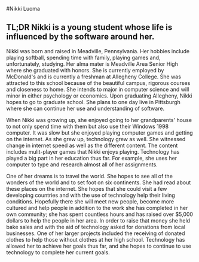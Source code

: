 #Nikki Luoma
## TL;DR Nikki is a young student whose life is influenced by the software around her.
Nikki was born and raised in Meadville, Pennsylvania. Her hobbies include playing softball, spending time with family, playing games and, unfortunately, studying. Her alma mater is Meadville Area Senior High where she graduated with honors. She is currently employed by McDonald's and is currently a freshman at Allegheny College. She was attracted to this school because of the beautiful campus, rigorous courses and closeness to home. She intends to major in computer science and will minor in either psychology or economics. Upon graduating Allegheny, Nikki hopes to go to graduate school. She plans to one day live in Pittsburgh where she can continue her use and understanding of software.

When Nikki was growing up, she enjoyed going to her grandparents' house to not only spend time with them but also use their Windows 1998 computer. It was slow but she enjoyed playing computer games and getting on the internet. As she grew up, technology grew as well. She witnessed change in internet speed as well as the different content. The content includes mulit-player games that Nikki enjoys playing. Technology has played a big part in her education thus far. For example, she uses her computer to type and research almost all of her assignments.

One of her dreams is to travel the world. She hopes to see all of the wonders of the world and to set foot on six continents. She had read about these places on the internet. She hopes that she could visit a few developing countries and with the use of technology help their living conditions. Hopefully there she will meet new people, become more cultured and help people in addition to the work she has completed in her own community; she has spent countless hours and has raised over $5,000 dollars to help the people in her area. In order to raise that money she held bake sales and with the aid of technology asked for donations from local businesses. One of her larger projects included the receiving of donated clothes to help those without clothes at her high school. Technology has allowed her to achieve her goals thus far, and she hopes to continue to use technology to complete her current goals.
